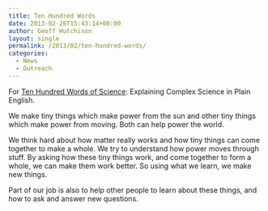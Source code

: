 ```yaml
---
title: Ten Hundred Words
date: 2013-02-26T15:43:14+00:00
author: Geoff Hutchison
layout: single
permalink: /2013/02/ten-hundred-words/
categories:
  - News
  - Outreach
---
```

For [Ten Hundred Words of Science](http://tenhundredwordsofscience.tumblr.com): Explaining Complex Science in Plain English.

We make tiny things which make power from the sun and other tiny things which make power from moving. Both can help power the world.

We think hard about how matter really works and how tiny things can come together to make a whole. We try to understand how power moves through stuff. By asking how these tiny things work, and come together to form a whole, we can make them work better. So using what we learn, we make new things.

Part of our job is also to help other people to learn about these things, and how to ask and answer new questions.
